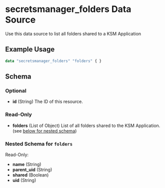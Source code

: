 # secretsmanager_folders Data Source

Use this data source to list all folders shared to a KSM Application

## Example Usage

```terraform
data "secretsmanager_folders" "folders" { }
```

## Schema

### Optional

- **id** (String) The ID of this resource.

### Read-Only

- **folders** (List of Object) List of all folders shared to the KSM Application. (see [below for nested schema](#nestedatt--folders))

<a id="nestedatt--folders"></a>
### Nested Schema for `folders`

Read-Only:

- **name** (String)
- **parent_uid** (String)
- **shared** (Boolean)
- **uid** (String)
